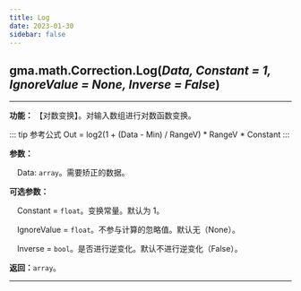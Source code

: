 ```yaml
---
title: Log
date: 2023-01-30
sidebar: false
---
```


## gma.math.Correction.**Log**(*Data, Constant = 1, IgnoreValue = None, Inverse = False*)<Badge text="1.1.3 +"/>

---

**功能：** 【对数变换】。对输入数组进行对数函数变换。

::: tip 参考公式
Out = log2(1 + (Data - Min) / RangeV) * RangeV * Constant
:::

**参数：** 

&emsp;Data: `array`。需要矫正的数据。

**可选参数：**

&emsp;Constant = `float`。变换常量。默认为 1。

&emsp;IgnoreValue = `float`。不参与计算的忽略值。默认无（None）。

&emsp;Inverse = `bool`。是否进行逆变化。默认不进行逆变化（False）。

**返回：**`array`。

---

